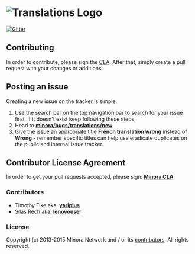# <img alt="Translations Logo" src="https://img.minora.io/banner/github/translations.png" />

[![Gitter](https://badges.gitter.im/Join%20Chat.svg)](https://gitter.im/minora/translations?utm_source=badge&utm_medium=badge&utm_campaign=pr-badge&utm_content=badge)

## Contributing

In order to contribute, please sign the [CLA](#contributor-license-agreement). After that, simply create a pull request with your changes or additions.

## Posting an issue
Creating a new issue on the tracker is simple:

1. Use the search bar on the top navigation bar to search for your issue first, if it doesn't exist keep following these steps.
2. Head to **[minora/bugs/translations/new](https://github.com/minora/translations/issues/new)**
3. Give the issue an appropriate title __French translation wrong__ instead of __Wrong__ - remember specific titles can help use eradicate duplicates on the public and internal issue tracker.

## Contributor License Agreement

In order to get your pull requests accepted, please sign: **[Minora CLA](https://cla-assistant.io/minora/translations)**

### Contributors

 * Timothy Fike aka. **[yariplus](mailto:tafike@gmail.com)**
 * Silas Rech aka. **[lenovouser](mailto:silas.rech@icloud.com)**

### License

Copyright (c) 2013-2015 Minora Network and / or its [contributors](#contributors). All rights reserved.
